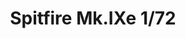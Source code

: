 ---
title: "Spitfire Mk.IXe  1/72"
price: 1900 
desc: "PROFIPACK, Spitfire Mk.IXe  1/72, razmera: 1/72"
img_path: "/assets/img/70123.jpg"
brand: EDUARD
available: false
special_offer: false
new: false
soon: false
cat: "Plasticne-Makete"
subcat: "PM-EDUARD"
subsubcat: ""
sifra: "70123"
---